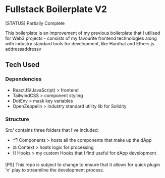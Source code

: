 # Fullstack Boilerplate V2
[STATUS] Partially Complete

This boilerplate is an improvement of my previous boilerplate that I utilised for Web3 projects - consists of my favourite frontend technologies along with industry standard tools for development, like Hardhat and Ethers.js.
addressaddressv
## Tech Used
### Dependencies
- ReactJS(JavaScript) > frontend
- TailwindCSS > component styling
- DotEnv > mask key variables
- OpenZeppelin > industry standard utility lib for Solidity

### Structure
Src/ contains three folders that I've included:

- 🗂 Components > hosts all the components that make up the dApp
- ⚖ Context > hosts logic for processing
- ⛓ Hooks > my custom Hooks that I find useful for dApp development

[PS] This repo is subject to change to ensure that it allows for quick plugin 'n' play to streamline the development process.
